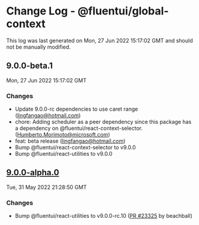 # Change Log - @fluentui/global-context

This log was last generated on Mon, 27 Jun 2022 15:17:02 GMT and should not be manually modified.

<!-- Start content -->

## 9.0.0-beta.1

Mon, 27 Jun 2022 15:17:02 GMT

### Changes

- Update 9.0.0-rc dependencies to use caret range (lingfangao@hotmail.com)
- chore: Adding scheduler as a peer dependency since this package has a dependency on @fluentui/react-context-selector. (Humberto.Morimoto@microsoft.com)
- feat: beta release (lingfangao@hotmail.com)
- Bump @fluentui/react-context-selector to v9.0.0
- Bump @fluentui/react-utilities to v9.0.0

## [9.0.0-alpha.0](https://github.com/microsoft/fluentui/tree/@fluentui/global-context_v9.0.0-alpha.0)

Tue, 31 May 2022 21:28:50 GMT

### Changes

- Bump @fluentui/react-utilities to v9.0.0-rc.10 ([PR #23325](https://github.com/microsoft/fluentui/pull/23325) by beachball)
